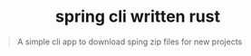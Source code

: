 <h1 align="center">
spring cli written rust
</h1>

> A simple cli app to download sping zip files for new projects